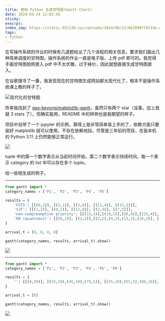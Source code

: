 ```yaml
---
title: 使用 Python 生成甘特图(Gantt Chart)
date: 2024-04-24 12:02:58
sticky:
execrpt:
index_img: https://static.031130.xyz/uploads/2024/08/12/662890f78f1da.webp
tags:
- Python
---
```


在写操作系统的作业的时候有几道题给出了几个进程的相关信息，要求我们画出几种简单调度的甘特图。操作系统的作业一直是电子版，上传 pdf 即可的。我觉得手画甘特图拍照嵌入 pdf 中不太优雅，过于掉价，因此就想直接生成甘特图嵌入。

在谷歌搜寻了一番，我发现现在的甘特图生成网站都太现代化了，根本不是操作系统课上教的样子了。

![现代化的甘特图](https://static.031130.xyz/uploads/2024/08/12/662888bd5a0af.webp)

所幸我找到了 [gao-keyong/matplotlib-gantt](https://github.com/gao-keyong/matplotlib-gantt/)，虽然只有两个 star（没事，加上我就 3 stars 了），但确实能用，README 中的样例也是我期望的样子。

项目中自带了一个 jupyter 的示例，算得上是非常简单易上手的了，依赖方面只要装好 matplotlib 就可以使用，不存在依赖地狱。尽管是三年前的项目，在我本机的 Python 3.11 上仍然能够正常运行。

![](https://static.031130.xyz/uploads/2024/08/12/66288ba6414d4.webp)



tuple 中的第一个数字表示从当前时间开始，第二个数字表示持续时间。每一个表示 category 的 list 中可以存在多个 tuple。

给一些咱生成的例子。

***

```python
from gantt import *
category_names = ['P1', 'P2', 'P3', 'P4', 'P5']

results = {
    'FCFS': [[(0,2)], [(2,1)], [(3,8)], [(11,4)], [(15,5)]],
    'SJF': [[(1,2)], [(0,1)], [(12,8)], [(3,4)], [(7,5)]],
    'non-compreemptive priority': [[(13,2)],[(19,1)],[(0,8)],[(15,4)],[(8,5)]],
    'RR (quantum=2)': [[(0,2)], [(2,1)],[(3,2),(9,2),(15,2),(18,2)], [(5,2),(11,2)], [(7,2),(13,2),(17,1)]]
}

arrival_t = [0, 0, 0, 0]

gantt(category_names, results, arrival_t).show()

```

![](https://static.031130.xyz/uploads/2024/08/12/662890f78f1da.webp)

***

```python
from gantt import *
category_names = ['P1', 'P2', 'P3', 'P4', 'P5', 'P6']

results = {
    '': [[(0,20)], [(25,10),(45,10),(75,5)], [(35,10),(55,5),(80,10)], [(60,15)], [(100,5),(115,5)],[(105,10)]],
}

arrival_t = [0]

gantt(category_names, results, arrival_t).show()

```

![](https://static.031130.xyz/uploads/2024/08/12/662891bfa52fc.webp)
